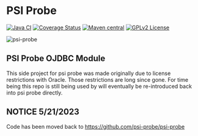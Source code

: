 # PSI Probe

[![Java CI](https://github.com/psi-probe/psi-probe-ojdbc/workflows/Java%20CI/badge.svg)](https://github.com/psi-probe/psi-probe-ojdbc/actions?query=workflow%3A%22Java+CI%22)
[![Coverage Status](https://coveralls.io/repos/github/psi-probe/psi-probe-ojdbc/badge.svg?branch=master)](https://coveralls.io/github/psi-probe/psi-probe-ojdbc?branch=master)
[![Maven central](https://maven-badges.herokuapp.com/maven-central/com.github.psi-probe/psi-probe-ojdbc/badge.svg)](https://maven-badges.herokuapp.com/maven-central/com.github.psi-probe/psi-probe-ojdbc)
[![GPLv2 License](https://img.shields.io/badge/license-GPLv2-green.svg)](https://www.gnu.org/licenses/old-licenses/gpl-2.0.html)

![psi-probe](src/site/resources/images/psi-probe-banner.jpg)

## PSI Probe OJDBC Module ##

This side project for psi probe was made originally due to license restrictions with Oracle.  Those restrictions are long since gone.  For time being this repo is still being used by will eventually be
re-introduced back into psi probe directly.

## NOTICE 5/21/2023 ##

Code has been moved back to https://github.com/psi-probe/psi-probe

